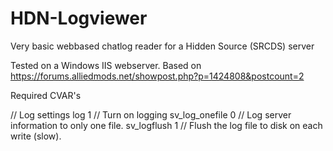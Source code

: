HDN-Logviewer
=============

Very basic webbased chatlog reader for a Hidden Source (SRCDS) server

Tested on a Windows IIS webserver. Based on https://forums.alliedmods.net/showpost.php?p=1424808&postcount=2

Required CVAR's

// Log settings
log 1 // Turn on logging
sv_log_onefile 0 // Log server information to only one file.
sv_logflush 1 // Flush the log file to disk on each write (slow).
